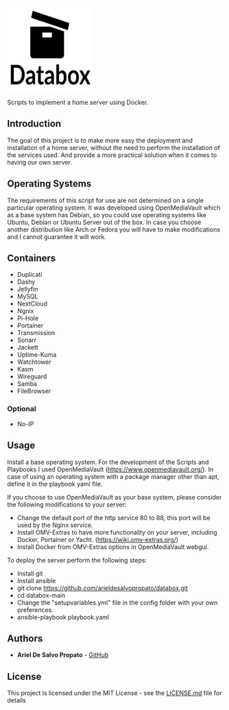 <img src="https://github.com/arieldesalvopropato/databox/blob/main/Databox-logos_black.png" width="200" height="200">

Scripts to implement a home server using Docker.

## Introduction

The goal of this project is to make more easy the deployment and installation of a home server, without the need to perform the installation of the services used. And provide a more practical solution when it comes to having our own server.

## Operating Systems

The requirements of this script for use are not determined on a single particular operating system. It was developed using OpenMediaVault which as a base system has Debian, so you could use operating systems like Ubuntu, Debian or Ubuntu Server out of the box. In case you choose another distribution like Arch or Fedora you will have to make modifications and I cannot guarantee it will work.

## Containers

* Duplicati
* Dashy
* Jellyfin
* MySQL
* NextCloud
* Ngnix
* Pi-Hole
* Portainer
* Transmission
* Sonarr
* Jackett
* Uptime-Kuma
* Watchtower
* Kasm
* Wireguard
* Samba
* FileBrowser

### Optional
* No-IP

## Usage
Install a base operating system. For the development of the Scripts and Playbooks I used OpenMediaVault (https://www.openmediavault.org/). In case of using an operating system with a package manager other than apt, define it in the playbook yaml file.

If you choose to use OpenMediaVault as your base system, please consider the following modifications to your server:
* Change the default port of the http service 80 to 88, this port will be used by the Nginx service.
* Install OMV-Extras to have more functionality on your server, including Docker, Portainer or Yacht. (https://wiki.omv-extras.org/)
* Install Docker from OMV-Extras options in OpenMediaVault webgui.

To deploy the server perform the following steps:
* Install git
* Install ansible
* git clone https://github.com/arieldesalvopropato/databox.git
* cd databox-main
* Change the "setupvariables.yml" file in the config folder with your own preferences.
* ansible-playbook playbook.yaml

## Authors

* **Ariel De Salvo Propato** - [GitHub](https://github.com/arieldesalvopropato)

## License

This project is licensed under the MIT License - see the [LICENSE.md](LICENSE.md) file for details
